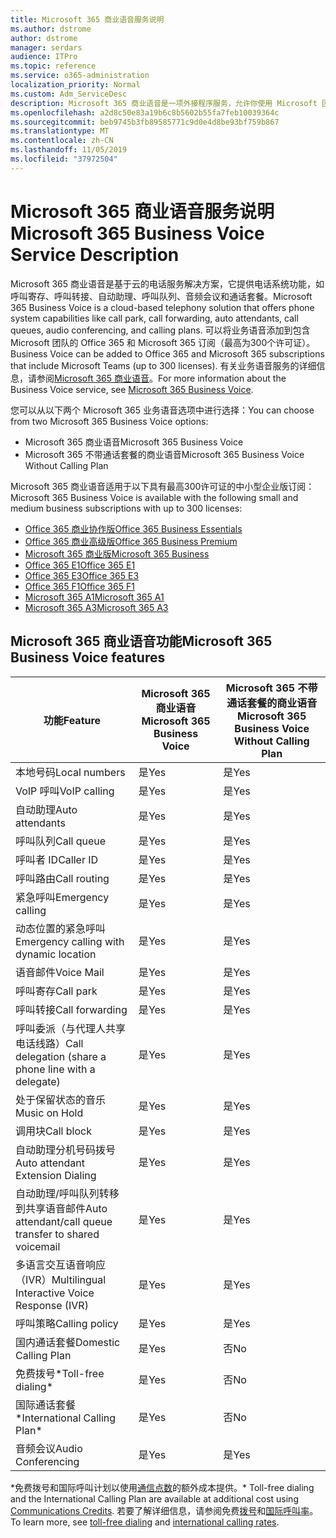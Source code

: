 ```yaml
---
title: Microsoft 365 商业语音服务说明
ms.author: dstrome
author: dstrome
manager: serdars
audience: ITPro
ms.topic: reference
ms.service: o365-administration
localization_priority: Normal
ms.custom: Adm_ServiceDesc
description: Microsoft 365 商业语音是一项外接程序服务，允许你使用 Microsoft 团队进行电话呼叫。 这将组合电话系统、国内通话套餐、短信和音频会议。
ms.openlocfilehash: a2d8c50e83a19b6c8b5602b55fa7feb10039364c
ms.sourcegitcommit: beb9745b3fb89585771c9d0e4d8be93bf759b867
ms.translationtype: MT
ms.contentlocale: zh-CN
ms.lasthandoff: 11/05/2019
ms.locfileid: "37972504"
---
```

# <a name="microsoft-365-business-voice-service-description"></a><span data-ttu-id="6a586-104">Microsoft 365 商业语音服务说明</span><span class="sxs-lookup"><span data-stu-id="6a586-104">Microsoft 365 Business Voice Service Description</span></span>

<span data-ttu-id="6a586-105">Microsoft 365 商业语音是基于云的电话服务解决方案，它提供电话系统功能，如呼叫寄存、呼叫转接、自动助理、呼叫队列、音频会议和通话套餐。</span><span class="sxs-lookup"><span data-stu-id="6a586-105">Microsoft 365 Business Voice is a cloud-based telephony solution that offers phone system capabilities like call park, call forwarding, auto attendants, call queues, audio conferencing, and calling plans.</span></span> <span data-ttu-id="6a586-106">可以将业务语音添加到包含 Microsoft 团队的 Office 365 和 Microsoft 365 订阅（最高为300个许可证）。</span><span class="sxs-lookup"><span data-stu-id="6a586-106">Business Voice can be added to Office 365 and Microsoft 365 subscriptions that include Microsoft Teams (up to 300 licenses).</span></span> <span data-ttu-id="6a586-107">有关业务语音服务的详细信息，请参阅[Microsoft 365 商业语音](https://docs.microsoft.com/MicrosoftTeams/business-voice/whats-business-voice)。</span><span class="sxs-lookup"><span data-stu-id="6a586-107">For more information about the Business Voice service, see [Microsoft 365 Business Voice](https://docs.microsoft.com/MicrosoftTeams/business-voice/whats-business-voice).</span></span>

<span data-ttu-id="6a586-108">您可以从以下两个 Microsoft 365 业务语音选项中进行选择：</span><span class="sxs-lookup"><span data-stu-id="6a586-108">You can choose from two Microsoft 365 Business Voice options:</span></span>

- <span data-ttu-id="6a586-109">Microsoft 365 商业语音</span><span class="sxs-lookup"><span data-stu-id="6a586-109">Microsoft 365 Business Voice</span></span>
- <span data-ttu-id="6a586-110">Microsoft 365 不带通话套餐的商业语音</span><span class="sxs-lookup"><span data-stu-id="6a586-110">Microsoft 365 Business Voice Without Calling Plan</span></span>

<span data-ttu-id="6a586-111">Microsoft 365 商业语音适用于以下具有最高300许可证的中小型企业版订阅：</span><span class="sxs-lookup"><span data-stu-id="6a586-111">Microsoft 365 Business Voice is available with the following small and medium business subscriptions with up to 300 licenses:</span></span>

- [<span data-ttu-id="6a586-112">Office 365 商业协作版</span><span class="sxs-lookup"><span data-stu-id="6a586-112">Office 365 Business Essentials</span></span>](office-365-platform-service-description/office-365-platform-service-description.md)
- [<span data-ttu-id="6a586-113">Office 365 商业高级版</span><span class="sxs-lookup"><span data-stu-id="6a586-113">Office 365 Business Premium</span></span>](office-365-platform-service-description/office-365-platform-service-description.md)
- [<span data-ttu-id="6a586-114">Microsoft 365 商业版</span><span class="sxs-lookup"><span data-stu-id="6a586-114">Microsoft 365 Business</span></span>](microsoft-365-business-service-description.md)
- [<span data-ttu-id="6a586-115">Office 365 E1</span><span class="sxs-lookup"><span data-stu-id="6a586-115">Office 365 E1</span></span>](https://www.microsoft.com/en-us/microsoft-365/business/office-365-enterprise-e1-business-software?activetab=pivot%3aoverviewtab)
- [<span data-ttu-id="6a586-116">Office 365 E3</span><span class="sxs-lookup"><span data-stu-id="6a586-116">Office 365 E3</span></span>](https://www.microsoft.com/en-us/microsoft-365/business/office-365-enterprise-e3-business-software?activetab=pivot%3aoverviewtab)
- [<span data-ttu-id="6a586-117">Office 365 F1</span><span class="sxs-lookup"><span data-stu-id="6a586-117">Office 365 F1</span></span>](https://www.microsoft.com/en-us/microsoft-365/business/office-365-f1?activetab=pivot%3aoverviewtab)
- [<span data-ttu-id="6a586-118">Microsoft 365 A1</span><span class="sxs-lookup"><span data-stu-id="6a586-118">Microsoft 365 A1</span></span>](https://www.microsoft.com/en-us/microsoft-365/academic/compare-office-365-education-plans?activetab=tab:primaryr1)
- [<span data-ttu-id="6a586-119">Microsoft 365 A3</span><span class="sxs-lookup"><span data-stu-id="6a586-119">Microsoft 365 A3</span></span>](https://www.microsoft.com/en-us/microsoft-365/academic/compare-office-365-education-plans?activetab=tab:primaryr1)

## <a name="microsoft-365-business-voice-features"></a><span data-ttu-id="6a586-120">Microsoft 365 商业语音功能</span><span class="sxs-lookup"><span data-stu-id="6a586-120">Microsoft 365 Business Voice features</span></span>

| <span data-ttu-id="6a586-121">**功能**</span><span class="sxs-lookup"><span data-stu-id="6a586-121">**Feature**</span></span>                                            | <span data-ttu-id="6a586-122">**Microsoft 365 商业语音**</span><span class="sxs-lookup"><span data-stu-id="6a586-122">**Microsoft 365 Business Voice**</span></span> | <span data-ttu-id="6a586-123">**Microsoft 365 不带通话套餐的商业语音**</span><span class="sxs-lookup"><span data-stu-id="6a586-123">**Microsoft 365 Business Voice Without Calling Plan**</span></span> |
|--------------------------------------------------------|----------------------------------|-------------------------------------------------------|
| <span data-ttu-id="6a586-124">本地号码</span><span class="sxs-lookup"><span data-stu-id="6a586-124">Local numbers</span></span>                                          | <span data-ttu-id="6a586-125">是</span><span class="sxs-lookup"><span data-stu-id="6a586-125">Yes</span></span>                              | <span data-ttu-id="6a586-126">是</span><span class="sxs-lookup"><span data-stu-id="6a586-126">Yes</span></span>                                                   |
| <span data-ttu-id="6a586-127">VoIP 呼叫</span><span class="sxs-lookup"><span data-stu-id="6a586-127">VoIP calling</span></span>                                           | <span data-ttu-id="6a586-128">是</span><span class="sxs-lookup"><span data-stu-id="6a586-128">Yes</span></span>                              | <span data-ttu-id="6a586-129">是</span><span class="sxs-lookup"><span data-stu-id="6a586-129">Yes</span></span>                                                   |
| <span data-ttu-id="6a586-130">自动助理</span><span class="sxs-lookup"><span data-stu-id="6a586-130">Auto attendants</span></span>                                        | <span data-ttu-id="6a586-131">是</span><span class="sxs-lookup"><span data-stu-id="6a586-131">Yes</span></span>                              | <span data-ttu-id="6a586-132">是</span><span class="sxs-lookup"><span data-stu-id="6a586-132">Yes</span></span>                                                   |
| <span data-ttu-id="6a586-133">呼叫队列</span><span class="sxs-lookup"><span data-stu-id="6a586-133">Call queue</span></span>                                             | <span data-ttu-id="6a586-134">是</span><span class="sxs-lookup"><span data-stu-id="6a586-134">Yes</span></span>                              | <span data-ttu-id="6a586-135">是</span><span class="sxs-lookup"><span data-stu-id="6a586-135">Yes</span></span>                                                   |
| <span data-ttu-id="6a586-136">呼叫者 ID</span><span class="sxs-lookup"><span data-stu-id="6a586-136">Caller ID</span></span>                                              | <span data-ttu-id="6a586-137">是</span><span class="sxs-lookup"><span data-stu-id="6a586-137">Yes</span></span>                              | <span data-ttu-id="6a586-138">是</span><span class="sxs-lookup"><span data-stu-id="6a586-138">Yes</span></span>                                                   |
| <span data-ttu-id="6a586-139">呼叫路由</span><span class="sxs-lookup"><span data-stu-id="6a586-139">Call routing</span></span>                                           | <span data-ttu-id="6a586-140">是</span><span class="sxs-lookup"><span data-stu-id="6a586-140">Yes</span></span>                              | <span data-ttu-id="6a586-141">是</span><span class="sxs-lookup"><span data-stu-id="6a586-141">Yes</span></span>                                                   |
| <span data-ttu-id="6a586-142">紧急呼叫</span><span class="sxs-lookup"><span data-stu-id="6a586-142">Emergency calling</span></span>                                      | <span data-ttu-id="6a586-143">是</span><span class="sxs-lookup"><span data-stu-id="6a586-143">Yes</span></span>                              | <span data-ttu-id="6a586-144">是</span><span class="sxs-lookup"><span data-stu-id="6a586-144">Yes</span></span>                                                   |
| <span data-ttu-id="6a586-145">动态位置的紧急呼叫</span><span class="sxs-lookup"><span data-stu-id="6a586-145">Emergency calling with dynamic location</span></span>                | <span data-ttu-id="6a586-146">是</span><span class="sxs-lookup"><span data-stu-id="6a586-146">Yes</span></span>                              | <span data-ttu-id="6a586-147">是</span><span class="sxs-lookup"><span data-stu-id="6a586-147">Yes</span></span>                                                   |
| <span data-ttu-id="6a586-148">语音邮件</span><span class="sxs-lookup"><span data-stu-id="6a586-148">Voice Mail</span></span>                                             | <span data-ttu-id="6a586-149">是</span><span class="sxs-lookup"><span data-stu-id="6a586-149">Yes</span></span>                              | <span data-ttu-id="6a586-150">是</span><span class="sxs-lookup"><span data-stu-id="6a586-150">Yes</span></span>                                                   |
| <span data-ttu-id="6a586-151">呼叫寄存</span><span class="sxs-lookup"><span data-stu-id="6a586-151">Call park</span></span>                                              | <span data-ttu-id="6a586-152">是</span><span class="sxs-lookup"><span data-stu-id="6a586-152">Yes</span></span>                              | <span data-ttu-id="6a586-153">是</span><span class="sxs-lookup"><span data-stu-id="6a586-153">Yes</span></span>                                                   |
| <span data-ttu-id="6a586-154">呼叫转接</span><span class="sxs-lookup"><span data-stu-id="6a586-154">Call forwarding</span></span>                                        | <span data-ttu-id="6a586-155">是</span><span class="sxs-lookup"><span data-stu-id="6a586-155">Yes</span></span>                              | <span data-ttu-id="6a586-156">是</span><span class="sxs-lookup"><span data-stu-id="6a586-156">Yes</span></span>                                                   |
| <span data-ttu-id="6a586-157">呼叫委派（与代理人共享电话线路）</span><span class="sxs-lookup"><span data-stu-id="6a586-157">Call delegation (share a phone line with a delegate)</span></span>   | <span data-ttu-id="6a586-158">是</span><span class="sxs-lookup"><span data-stu-id="6a586-158">Yes</span></span>                              | <span data-ttu-id="6a586-159">是</span><span class="sxs-lookup"><span data-stu-id="6a586-159">Yes</span></span>                                                   |
| <span data-ttu-id="6a586-160">处于保留状态的音乐</span><span class="sxs-lookup"><span data-stu-id="6a586-160">Music on Hold</span></span>                                          | <span data-ttu-id="6a586-161">是</span><span class="sxs-lookup"><span data-stu-id="6a586-161">Yes</span></span>                              | <span data-ttu-id="6a586-162">是</span><span class="sxs-lookup"><span data-stu-id="6a586-162">Yes</span></span>                                                   |
| <span data-ttu-id="6a586-163">调用块</span><span class="sxs-lookup"><span data-stu-id="6a586-163">Call block</span></span>                                             | <span data-ttu-id="6a586-164">是</span><span class="sxs-lookup"><span data-stu-id="6a586-164">Yes</span></span>                              | <span data-ttu-id="6a586-165">是</span><span class="sxs-lookup"><span data-stu-id="6a586-165">Yes</span></span>                                                   |
| <span data-ttu-id="6a586-166">自动助理分机号码拨号</span><span class="sxs-lookup"><span data-stu-id="6a586-166">Auto attendant Extension Dialing</span></span>                       | <span data-ttu-id="6a586-167">是</span><span class="sxs-lookup"><span data-stu-id="6a586-167">Yes</span></span>                              | <span data-ttu-id="6a586-168">是</span><span class="sxs-lookup"><span data-stu-id="6a586-168">Yes</span></span>                                                   |
| <span data-ttu-id="6a586-169">自动助理/呼叫队列转移到共享语音邮件</span><span class="sxs-lookup"><span data-stu-id="6a586-169">Auto attendant/call queue transfer to shared voicemail</span></span> | <span data-ttu-id="6a586-170">是</span><span class="sxs-lookup"><span data-stu-id="6a586-170">Yes</span></span>                              | <span data-ttu-id="6a586-171">是</span><span class="sxs-lookup"><span data-stu-id="6a586-171">Yes</span></span>                                                   |
| <span data-ttu-id="6a586-172">多语言交互语音响应（IVR）</span><span class="sxs-lookup"><span data-stu-id="6a586-172">Multilingual Interactive Voice Response (IVR)</span></span>          | <span data-ttu-id="6a586-173">是</span><span class="sxs-lookup"><span data-stu-id="6a586-173">Yes</span></span>                              | <span data-ttu-id="6a586-174">是</span><span class="sxs-lookup"><span data-stu-id="6a586-174">Yes</span></span>                                                   |
| <span data-ttu-id="6a586-175">呼叫策略</span><span class="sxs-lookup"><span data-stu-id="6a586-175">Calling policy</span></span>                                         | <span data-ttu-id="6a586-176">是</span><span class="sxs-lookup"><span data-stu-id="6a586-176">Yes</span></span>                              | <span data-ttu-id="6a586-177">是</span><span class="sxs-lookup"><span data-stu-id="6a586-177">Yes</span></span>                                                   |
| <span data-ttu-id="6a586-178">国内通话套餐</span><span class="sxs-lookup"><span data-stu-id="6a586-178">Domestic Calling Plan</span></span>                                  | <span data-ttu-id="6a586-179">是</span><span class="sxs-lookup"><span data-stu-id="6a586-179">Yes</span></span>                              | <span data-ttu-id="6a586-180">否</span><span class="sxs-lookup"><span data-stu-id="6a586-180">No</span></span>                                                    |
| <span data-ttu-id="6a586-181">免费拨号\*</span><span class="sxs-lookup"><span data-stu-id="6a586-181">Toll-free dialing\*</span></span>                                    | <span data-ttu-id="6a586-182">是</span><span class="sxs-lookup"><span data-stu-id="6a586-182">Yes</span></span>                              | <span data-ttu-id="6a586-183">否</span><span class="sxs-lookup"><span data-stu-id="6a586-183">No</span></span>                                                    |
| <span data-ttu-id="6a586-184">国际通话套餐\*</span><span class="sxs-lookup"><span data-stu-id="6a586-184">International Calling Plan\*</span></span>                           | <span data-ttu-id="6a586-185">是</span><span class="sxs-lookup"><span data-stu-id="6a586-185">Yes</span></span>                              | <span data-ttu-id="6a586-186">否</span><span class="sxs-lookup"><span data-stu-id="6a586-186">No</span></span>                                                    |
| <span data-ttu-id="6a586-187">音频会议</span><span class="sxs-lookup"><span data-stu-id="6a586-187">Audio Conferencing</span></span>                                     | <span data-ttu-id="6a586-188">是</span><span class="sxs-lookup"><span data-stu-id="6a586-188">Yes</span></span>                              | <span data-ttu-id="6a586-189">是</span><span class="sxs-lookup"><span data-stu-id="6a586-189">Yes</span></span>                                                   |
 
<span data-ttu-id="6a586-190">\*免费拨号和国际呼叫计划以使用[通信点数](https://docs.microsoft.com/microsoftteams/what-are-communications-credits)的额外成本提供。</span><span class="sxs-lookup"><span data-stu-id="6a586-190">\* Toll-free dialing and the International Calling Plan are available at additional cost using [Communications Credits](https://docs.microsoft.com/microsoftteams/what-are-communications-credits).</span></span> <span data-ttu-id="6a586-191">若要了解详细信息，请参阅免费[拨号](https://docs.microsoft.com/microsoftteams/toll-free-dialing-limitations-and-restrictions)和[国际呼叫率](https://products.office.com/microsoft-teams/online-meeting-solutions#Rates)。</span><span class="sxs-lookup"><span data-stu-id="6a586-191">To learn more, see [toll-free dialing](https://docs.microsoft.com/microsoftteams/toll-free-dialing-limitations-and-restrictions) and [international calling rates](https://products.office.com/microsoft-teams/online-meeting-solutions#Rates).</span></span>
